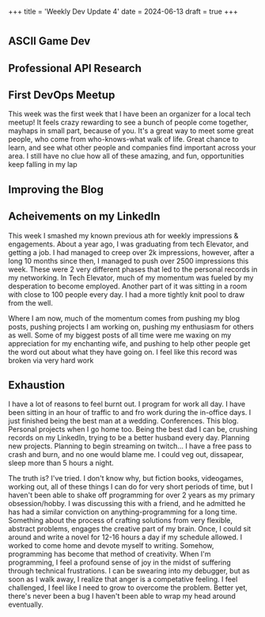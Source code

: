 
+++
title = 'Weekly Dev Update 4'
date = 2024-06-13
draft = true 
+++

#

## ASCII Game Dev

## Professional API Research

## First DevOps Meetup
This week was the first week that I have been an organizer for a local tech meetup! It feels crazy rewarding to see a bunch of people come together, mayhaps in small part, because of you. It's a great way to meet some great people, who come from who-knows-what walk of life. Great chance to learn, and see what other people and companies find important across your area. I still have no clue how all of these amazing, and fun, opportunities keep falling in my lap

## Improving the Blog

## Acheivements on my LinkedIn

This week I smashed my known previous ath for weekly impressions & engagements. About a year ago, I was graduating from tech Elevator, and getting a job. I had managed to creep over 2k impressions, however, after a long 10 months since then, I managed to push over 2500 impressions this week. These were 2 very different phases that led to the personal records in my networking. In Tech Elevator, much of my momentum was fueled by my desperation to become employed. Another part of it was sitting in a room with close to 100 people every day. I had a more tightly knit pool to draw from the well.

Where I am now, much of the momentum comes from pushing my blog posts, pushing projects I am working on, pushing my enthusiasm for others as well. Some of my biggest posts of all time were me waxing on my appreciation for my enchanting wife, and pushing to help other people get the word out about what they have going on. I feel like this record was broken via very hard work

## Exhaustion

I have a lot of reasons to feel burnt out. I program for work all day. I have been sitting in an hour of traffic to and fro work during the in-office days. I just finished being the best man at a wedding. Conferences. This blog. Personal projects when I go home too. Being the best dad I can be, crushing records on my LinkedIn, trying to be a better husband every day. Planning new projects. Planning to begin streaming on twitch... I have a free pass to crash and burn, and no one would blame me. I could veg out, dissapear, sleep more than 5 hours a night. 

The truth is? I've tried. I don't know why, but fiction books, videogames, working out, all of these things I can do for very short periods of time, but I haven't been able to shake off programming for over 2 years as my primary obsession/hobby. I was discussing this with a friend, and he admitted he has had a similar conviction on anything-programming for a long time. Something about the process of crafting solutions from very flexible, abstract problems, engages the creative part of my brain. Once, I could sit around and write a novel for 12-16 hours a day if my schedule allowed. I worked to come home and devote myself to writing. Somehow, programming has become that method of creativity. When I'm programming, I feel a profound sense of joy in the midst of suffering through technical frustrations. I can be swearing into my debugger, but as soon as I walk away, I realize that anger is a competative feeling. I feel challenged, I feel like I need to grow to overcome the problem. Better yet, there's never been a bug I haven't been able to wrap my head around eventually.